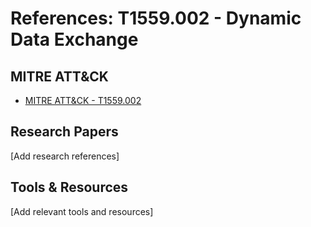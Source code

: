# References: T1559.002 - Dynamic Data Exchange

## MITRE ATT&CK
- [MITRE ATT&CK - T1559.002](https://attack.mitre.org/techniques/T1559.002/)

## Research Papers
[Add research references]

## Tools & Resources
[Add relevant tools and resources]
